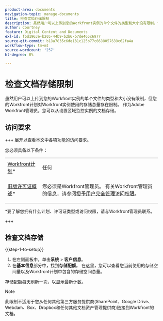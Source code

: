 ```yaml
---
product-area: documents
navigation-topic: manage-documents
title: 检查文档存储限制
description: 虽然用户可以上传到您的Workfront实例的单个文件的类型和大小没有限制，但您的Workfront计划对Workfront实例使用的存储总量存在限制。 作为Adobe Workfront管理员，您可以从设置区域监控实例的文档存储。
author: Courtney
feature: Digital Content and Documents
exl-id: f5d1963e-b205-44b9-b2b6-b7de465c6977
source-git-commit: b18a7835c6de131c125b77c6688057638c62fa4a
workflow-type: tm+mt
source-wordcount: '257'
ht-degree: 0%

---
```


# 检查文档存储限制

虽然用户可以上传到您的Workfront实例的单个文件的类型和大小没有限制，但您的Workfront计划对Workfront实例使用的存储总量存在限制。 作为Adobe Workfront管理员，您可以从设置区域监控实例的文档存储。

## 访问要求

+++ 展开以查看本文中各项功能的访问要求。

您必须具备以下条件：

<table style="table-layout:auto"> 
 <col> 
 <col> 
 <tbody> 
  <tr data-mc-conditions=""> 
   <td role="rowheader"><a href="https://business.adobe.com/products/workfront/pricing.html" target="_blank">Workfront计划</a>*</td> 
   <td> <p>任何</p> </td> 
  </tr> 
  <tr> 
   <td role="rowheader"><a href="../../administration-and-setup/add-users/access-levels-and-object-permissions/wf-licenses.md" class="MCXref xref">旧版许可证概述</a>*</td> 
   <td> <p>您必须是Workfront管理员。 有关Workfront管理员的信息，请参阅<a href="../../administration-and-setup/add-users/configure-and-grant-access/grant-a-user-full-administrative-access.md" class="MCXref xref">授予用户完全管理访问权限</a>。</p> </td> 
  </tr> 
 </tbody> 
</table>

&#42;要了解您拥有什么计划、许可证类型或访问权限，请与Workfront管理员联系。

+++

## 检查文档存储

{{step-1-to-setup}}

1. 在左侧面板中，单击&#x200B;**系统** > **客户信息**。
1. 在&#x200B;**基本信息**&#x200B;部分中，找到&#x200B;**存储配额**。 在这里，您可以查看您当前使用的存储空间量以及Workfront计划中包含的存储空间总量。

存储配额每天刷新一次，以显示最新计数。

>[!NOTE]
>
>此限制不适用于您从任何其他第三方服务提供商(SharePoint、Google Drive、Webdam、Box、Dropbox和任何其他文档资产管理提供商)链接到Workfront的文档。
